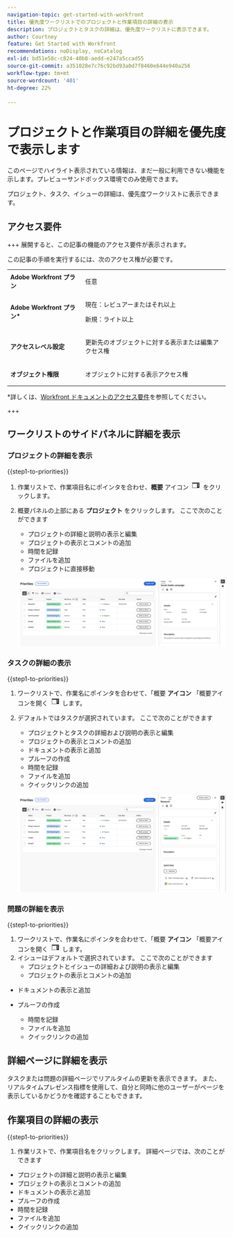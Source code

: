 ```yaml
---
navigation-topic: get-started-with-workfront
title: 優先度ワークリストでのプロジェクトと作業項目の詳細の表示
description: プロジェクトとタスクの詳細は、優先度ワークリストに表示できます。
author: Courtney
feature: Get Started with Workfront
recommendations: noDisplay, noCatalog
exl-id: bd51e58c-c824-40b8-aedd-e247a5ccad55
source-git-commit: a351028e7c76c92bd93a0d7f8460e644e940a256
workflow-type: tm+mt
source-wordcount: '401'
ht-degree: 22%

---
```


# プロジェクトと作業項目の詳細を優先度で表示します

<span class="preview">このページでハイライト表示されている情報は、まだ一般に利用できない機能を示します。プレビューサンドボックス環境でのみ使用できます。</span>

プロジェクト、タスク、イシューの詳細は、優先度ワークリストに表示できます。

## アクセス要件

+++ 展開すると、この記事の機能のアクセス要件が表示されます。

この記事の手順を実行するには、次のアクセス権が必要です。

<table style="table-layout:auto"> 
 <col> 
 </col> 
 <col> 
 </col> 
 <tbody> 
  <tr> 
   <td role="rowheader"><strong>Adobe Workfront プラン</strong></td> 
   <td> <p>任意</p> </td> 
  </tr> 
  <tr> 
   <td role="rowheader"><strong>Adobe Workfront プラン*</strong></td> 
   <td> 
   <p>現在：レビュアーまたはそれ以上</p>
   <p>新規：ライト以上</p> 
   </td> 
  </tr> 
  <tr> 
   <td role="rowheader"><strong>アクセスレベル設定</strong></td> 
   <td> <p>更新先のオブジェクトに対する表示または編集アクセス権</p></td> 
  </tr> 
  <tr> 
   <td role="rowheader"><strong>オブジェクト権限</strong></td> 
   <td> <p>オブジェクトに対する表示アクセス権</p></td> 
  </tr> 
 </tbody> 
</table>

*詳しくは、[Workfront ドキュメントのアクセス要件](/help/quicksilver/administration-and-setup/add-users/access-levels-and-object-permissions/access-level-requirements-in-documentation.md)を参照してください。

+++

## ワークリストのサイドパネルに詳細を表示

### プロジェクトの詳細を表示

{{step1-to-priorities}}

1. 作業リストで、作業項目名にポインタを合わせ、**概要** アイコン ![ 概要アイコンを開く ](assets/summary-icon.png) をクリックします。
1. 概要パネルの上部にある **プロジェクト** をクリックします。 ここで次のことができます
   * プロジェクトの詳細と説明の表示と編集
   * プロジェクトの表示とコメントの追加
   * 時間を記録
   * ファイルを追加
   * <span class="preview"> プロジェクトに直接移動 </span>

   ![ プロジェクト詳細 ](assets/project-details.png)
   <!--new screen for prod ![](assets/project-details-new.png)-->

### タスクの詳細の表示

{{step1-to-priorities}}

1. ワークリストで、作業名にポインタを合わせて、「概要 **アイコン** 「概要アイコンを開く ![ をクリック ](assets/summary-icon.png) します。
1. デフォルトではタスクが選択されています。 ここで次のことができます
   * プロジェクトとタスクの詳細および説明の表示と編集
   * プロジェクトの表示とコメントの追加
   * <span class="preview"> ドキュメントの表示と追加 </span>
   * <span class="preview"> プルーフの作成 </span>
   * 時間を記録
   * ファイルを追加
   * クイックリンクの追加


   ![ タスクの詳細 ](assets/task-details.png)
   <!--new screen for prod ![](assets/task-details-new.png)-->

### 問題の詳細を表示

{{step1-to-priorities}}

1. ワークリストで、作業名にポインタを合わせて、「概要 **アイコン** 「概要アイコンを開く ![ をクリック ](assets/summary-icon.png) します。
1. イシューはデフォルトで選択されています。 ここで次のことができます
   * プロジェクトとイシューの詳細および説明の表示と編集
   * プロジェクトの表示とコメントの追加
* <span class="preview"> ドキュメントの表示と追加 </span>
* <span class="preview"> プルーフの作成 </span>
   * 時間を記録
   * ファイルを追加
   * クイックリンクの追加

  <!--new screen for prod ![issue details](assets/issue-details.png)-->

## 詳細ページに詳細を表示

<span class="preview"> タスクまたは問題の詳細ページでリアルタイムの更新を表示できます。 また、リアルタイムプレゼンス指標を使用して、自分と同時に他のユーザーがページを表示しているかどうかを確認することもできます。</span>

## 作業項目の詳細の表示

{{step1-to-priorities}}

1. 作業リストで、作業項目名をクリックします。 詳細ページでは、次のことができます

* プロジェクトの詳細と説明の表示と編集
* プロジェクトの表示とコメントの追加
* <span class="preview"> ドキュメントの表示と追加 </span>
* <span class="preview"> プルーフの作成 </span>
* 時間を記録
* ファイルを追加
* クイックリンクの追加

<!-- screenshot for prod-->